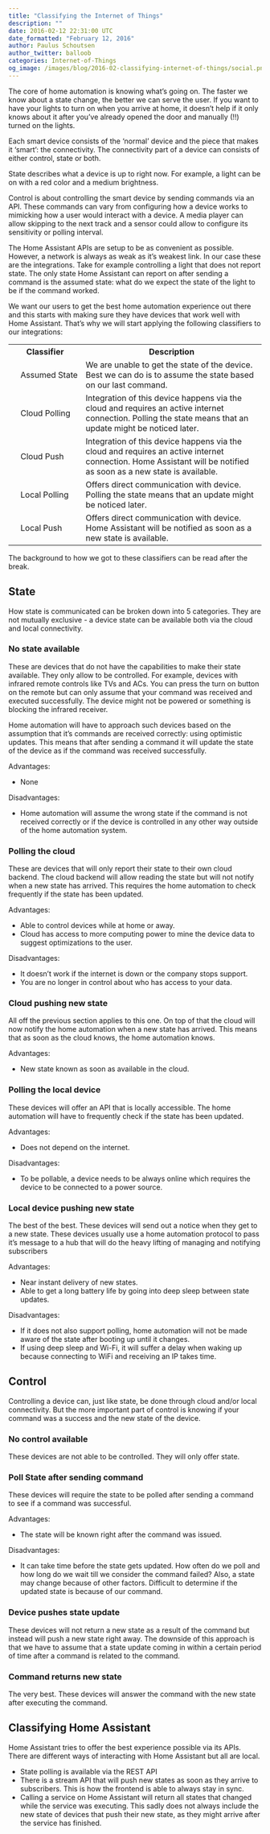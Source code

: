 ```yaml
---
title: "Classifying the Internet of Things"
description: ""
date: 2016-02-12 22:31:00 UTC
date_formatted: "February 12, 2016"
author: Paulus Schoutsen
author_twitter: balloob
categories: Internet-of-Things
og_image: /images/blog/2016-02-classifying-internet-of-things/social.png
---
```


The core of home automation is knowing what’s going on. The faster we know about a state change, the better we can serve the user. If you want to have your lights to turn on when you arrive at home, it doesn’t help if it only knows about it after you’ve already opened the door and manually (!!) turned on the lights.

Each smart device consists of the ‘normal’ device and the piece that makes it ‘smart’: the connectivity. The connectivity part of a device can consists of either control, state or both.

State describes what a device is up to right now. For example, a light can be on with a red color and a medium brightness.

Control is about controlling the smart device by sending commands via an API. These commands can vary from configuring how a device works to mimicking how a user would interact with a device. A media player can allow skipping to the next track and a sensor could allow to configure its sensitivity or polling interval.

The Home Assistant APIs are setup to be as convenient as possible. However, a network is always as weak as it’s weakest link. In our case these are the integrations. Take for example controlling a light that does not report state. The only state Home Assistant can report on after sending a command is the assumed state: what do we expect the state of the light to be if the command worked.

We want our users to get the best home automation experience out there and this starts with making sure they have devices that work well with Home Assistant. That’s why we will start applying the following classifiers to our integrations:

<a name='classifiers'>
<table>
  <tr>
    <th colspan='2'>Classifier</th>
    <th>Description</th>
  </tr>
  <tr>
    <td><iconify-icon icon="mdi:circle-half-full"></iconify-icon></td>
    <td style='white-space: nowrap;'>Assumed State</td>
    <td>
      We are unable to get the state of the device. Best we can do is to assume the state based on our last command.
    </td>
  </tr>

  <tr>
    <td><iconify-icon icon="mdi:cloud-upload"></iconify-icon></td>
    <td>Cloud Polling</td>
    <td>
      Integration of this device happens via the cloud and requires an active internet connection. Polling the state means that an update might be noticed later.
    </td>
  </tr>

  <tr>
    <td><iconify-icon icon="mdi:cloud-download"></iconify-icon></td>
    <td>Cloud Push</td>
    <td>
      Integration of this device happens via the cloud and requires an active internet connection. Home Assistant will be notified as soon as a new state is available.
    </td>
  </tr>

  <tr>
    <td><iconify-icon icon="mdi:download-network-outline"></iconify-icon></td>
    <td>Local Polling</td>
    <td>
      Offers direct communication with device. Polling the state means that an update might be noticed later.
    </td>
  </tr>

  <tr>
    <td><iconify-icon icon="mdi:upload-network-outline"></iconify-icon></td>
    <td>Local Push</td>
    <td>
      Offers direct communication with device. Home Assistant will be notified as soon as a new state is available.
    </td>
  </tr>
</table>

The background to how we got to these classifiers can be read after the break.
<!--more-->

## State

How state is communicated can be broken down into 5 categories. They are not mutually exclusive - a device state can be available both via the cloud and local connectivity.

### No state available
These are devices that do not have the capabilities to make their state available. They only allow to be controlled. For example, devices with infrared remote controls like TVs and ACs. You can press the turn on button on the remote but can only assume that your command was received and executed successfully. The device might not be powered or something is blocking the infrared receiver.

Home automation will have to approach such devices based on the assumption that it’s commands are received correctly: using optimistic updates. This means that after sending a command it will update the state of the device as if the command was received successfully.

Advantages:

 - None

Disadvantages:

 - Home automation will assume the wrong state if the command is not received correctly or if the device is controlled in any other way outside of the home automation system.

### Polling the cloud
These are devices that will only report their state to their own cloud backend. The cloud backend will allow reading the state but will not notify when a new state has arrived. This requires the home automation to check frequently if the state has been updated.

Advantages:

 - Able to control devices while at home or away.
 - Cloud has access to more computing power to mine the device data to suggest optimizations to the user.

Disadvantages:

 - It doesn’t work if the internet is down or the company stops support.
 - You are no longer in control about who has access to your data.

### Cloud pushing new state
All off the previous section applies to this one. On top of that the cloud will now notify the home automation when a new state has arrived. This means that as soon as the cloud knows, the home automation knows.

Advantages:

 - New state known as soon as available in the cloud.

### Polling the local device
These devices will offer an API that is locally accessible. The home automation will have to frequently check if the state has been updated.

Advantages:

 - Does not depend on the internet.

Disadvantages:

 - To be pollable, a device needs to be always online which requires the device to be connected to a power source.

### Local device pushing new state
The best of the best. These devices will send out a notice when they get to a new state. These devices usually use a home automation protocol to pass it’s message to a hub that will do the heavy lifting of managing and notifying subscribers

Advantages:

 - Near instant delivery of new states.
 - Able to get a long battery life by going into deep sleep between state updates.

Disadvantages:

 - If it does not also support polling, home automation will not be made aware of the state after booting up until it changes.
 - If using deep sleep and Wi-Fi, it will suffer a delay when waking up because connecting to WiFi and receiving an IP takes time.


## Control

Controlling a device can, just like state, be done through cloud and/or local connectivity. But the more important part of control is knowing if your command was a success and the new state of the device.

### No control available
These devices are not able to be controlled. They will only offer state.

### Poll State after sending command
These devices will require the state to be polled after sending a command to see if a command was successful.

Advantages:

 - The state will be known right after the command was issued.

Disadvantages:

 - It can take time before the state gets updated. How often do we poll and how long do we wait till we consider the command failed? Also, a state may change because of other factors. Difficult to determine if the updated state is because of our command.

### Device pushes state update
These devices will not return a new state as a result of the command but instead will push a new state right away. The downside of this approach is that we have to assume that a state update coming in within a certain period of time after a command is related to the command.

### Command returns new state
The very best. These devices will answer the command with the new state after executing the command.

## Classifying Home Assistant
Home Assistant tries to offer the best experience possible via its APIs. There are different ways of interacting with Home Assistant but all are local.

 - State polling is available via the REST API
 - There is a stream API that will push new states as soon as they arrive to subscribers. This is how the frontend is able to always stay in sync.
 - Calling a service on Home Assistant will return all states that changed while the service was executing. This sadly does not always include the new state of devices that push their new state, as they might arrive after the service has finished.
